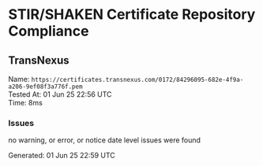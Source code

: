 # STIR/SHAKEN Certificate Repository Compliance

## TransNexus

Name: `https://certificates.transnexus.com/0172/84296095-682e-4f9a-a206-9ef08f3a776f.pem`\
Tested At: 01 Jun 25 22:56 UTC\
Time: 8ms

### Issues

no warning, or error, or notice date level issues were found

Generated: 01 Jun 25 22:59 UTC